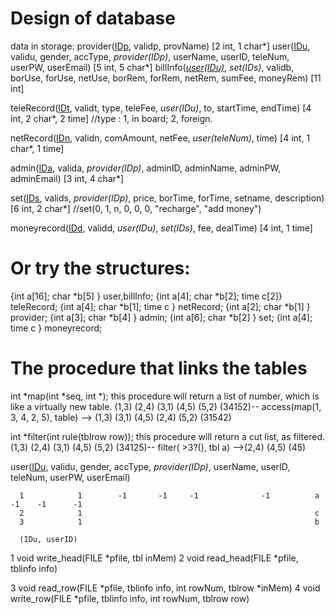 # Design of database
data in storage:
provider(<u>IDp</u>, validp, provName) [2 int, 1 char*]
user(<u>IDu</u>, validu, gender, accType, *provider(IDp)*, userName, userID, teleNum, userPW, userEmail) [5 int, 5 char*]
billInfo(*<u>user(IDu)</u>*, *set(IDs)*, validb, borUse, forUse, netUse, borRem, forRem, netRem, sumFee, moneyRem) [11 int]

teleRecord(<u>IDt</u>, validt, type, teleFee, *user(IDu)*, to, startTime, endTime) [4 int, 2 char*, 2 time]
//type : 1, in board; 2, foreign.

netRecord(<u>IDn</u>, validn, comAmount, netFee, *user(teleNum)*, time) [4 int, 1 char*, 1 time]

admin(<u>IDa</u>, valida, *provider(IDp)*, adminID, adminName, adminPW, adminEmail) [3 int, 4 char*]

set(<u>IDs</u>, valids, *provider(IDp)*, price, borTime, forTime, setname, description) [6 int, 2 char*]
//set(0, 1, n, 0, 0, 0, "recharge", "add money")

moneyrecord(<u>IDd</u>, validd, *user(IDu)*, *set(IDs)*, fee, dealTime) [4 int, 1 time]

# Or try the structures:
{int a[16]; char *b[5]           } user,billInfo;
{int a[4];  char *b[2]; time c[2]} teleRecord;
{int a[4];  char *b[1]; time c   } netRecord;
{int a[2];  char *b[1]           } provider;
{int a[3];  char *b[4]           } admin;
{int a[6];  char *b[2]           } set;
{int a[4];              time c   } moneyrecord;

# The procedure that links the tables
int *map(int *seq, int *);
this procedure will return a list of number, which is like a virtually new table.
(1,3) (2,4) (3,1) (4,5) (5,2) (34152)-- access(map(1, 3, 4, 2, 5), table) --> (1,3) (3,1) (4,5) (2,4) (5,2) (31542)

int *filter(int rule(tblrow row));
this procedure will return a cut list, as filtered.
(1,3) (2,4) (3,1) (4,5) (5,2) (34125)-- filter( >3?(), tbl a) -->(2,4) (4,5) (45)

user(<u>IDu</u>, validu, gender, accType, *provider(IDp)*, userName, userID, teleNum, userPW, userEmail)

      1            1        -1       -1     -1              -1          a         -1    -1      -1
      2            1                                                    c
      3            1                                                    b

      (IDu, userID)

1 void write_head(FILE *pfile, tbl inMem)
2 void read_head(FILE *pfile, tblinfo info)

3 void read_row(FILE *pfile, tblinfo info, int rowNum, tblrow *inMem)
4 void write_row(FILE *pfile, tblinfo info, int rowNum, tblrow row)